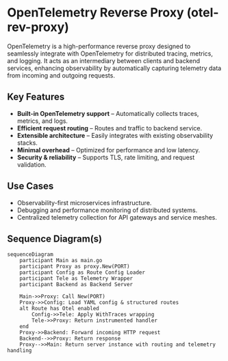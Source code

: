 # OpenTelemetry Reverse Proxy (otel-rev-proxy)

OpenTelemetry is a high-performance reverse proxy designed to seamlessly integrate with OpenTelemetry for distributed tracing, metrics, and logging. It acts as an intermediary between clients and backend services, enhancing observability by automatically capturing telemetry data from incoming and outgoing requests.

## Key Features

- **Built-in OpenTelemetry support** – Automatically collects traces, metrics, and logs.
- **Efficient request routing** – Routes and traffic to backend service.
- **Extensible architecture** – Easily integrates with existing observability stacks.
- **Minimal overhead** – Optimized for performance and low latency.
- **Security & reliability** – Supports TLS, rate limiting, and request validation.

## Use Cases

- Observability-first microservices infrastructure.
- Debugging and performance monitoring of distributed systems.
- Centralized telemetry collection for API gateways and service meshes.

## Sequence Diagram(s)

```mermaid
sequenceDiagram
    participant Main as main.go
    participant Proxy as proxy.New(PORT)
    participant Config as Route Config Loader
    participant Tele as Telemetry Wrapper
    participant Backend as Backend Server

    Main->>Proxy: Call New(PORT)
    Proxy->>Config: Load YAML config & structured routes
    alt Route has Otel enabled
        Config->>Tele: Apply WithTraces wrapping
        Tele->>Proxy: Return instrumented handler
    end
    Proxy->>Backend: Forward incoming HTTP request
    Backend-->>Proxy: Return response
    Proxy-->>Main: Return server instance with routing and telemetry handling
```
